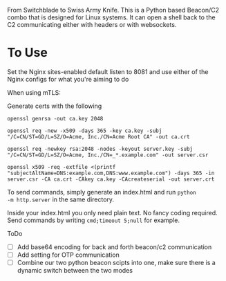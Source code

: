 From Switchblade to Swiss Army Knife. This is a Python based Beacon/C2 combo that is designed for Linux systems. It can open a shell back to the C2 communicating either with headers or with websockets.

# To Use #
Set the Nginx sites-enabled default listen to 8081 and use either of the Nginx configs for what you're aiming to do

When using mTLS:

Generate certs with the following

```
openssl genrsa -out ca.key 2048 

openssl req -new -x509 -days 365 -key ca.key -subj "/C=CN/ST=GD/L=SZ/O=Acme, Inc./CN=Acme Root CA" -out ca.crt

openssl req -newkey rsa:2048 -nodes -keyout server.key -subj "/C=CN/ST=GD/L=SZ/O=Acme, Inc./CN=_*.example.com" -out server.csr 

openssl x509 -req -extfile <(printf "subjectAltName=DNS:example.com,DNS:www.example.com") -days 365 -in server.csr -CA ca.crt -CAkey ca.key -CAcreateserial -out server.crt 
```

To send commands, simply generate an index.html and run <code>python -m http.server</code> in the same directory.

Inside your index.html you only need plain text. No fancy coding required. Send commands by writing <code>cmd;timeout 5;null</code> for example.


ToDo

- [ ] Add base64 encoding for back and forth beacon/c2 communication
- [ ] Add setting for OTP communication
- [ ] Combine our two python beacon scipts into one, make sure there is a dynamic switch between the two modes
